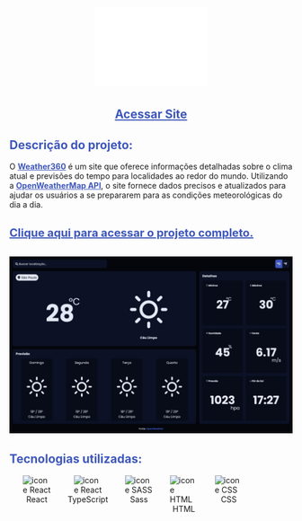 <h1 align="center">
    <img src='src/assets/svg/icon.svg' alt='logo do projeto: ToDo App' width='200'>
</h1>

<h2 align='center'><a href='https://wendellwcl.github.io/Weather360/' target='_blank' style='display: block; color: #3e57bb; font-weight: bold; margin: 30px'>Acessar Site</a></h2>

<h2 style='color: #3e57bb; border-bottom:none'>Descrição do projeto:</h2>
<p style='margin-bottom: 30px'>
    O <a href='https://wendellwcl.github.io/Weather360/' target='_blank' style='color: #3e57bb; font-weight: bold;'>Weather360</a> é um site que oferece informações detalhadas sobre o clima atual e previsões do tempo para localidades ao redor do mundo. Utilizando a <a href='https://openweathermap.org/' target='_blank' style='color: #3e57bb; font-weight: bold;'>OpenWeatherMap API</a>, o site fornece dados precisos e atualizados para ajudar os usuários a se prepararem para as condições meteorológicas do dia a dia.
    <a href='https://wendellwcl.github.io/Weather360/' target='_blank' style='display: block; color: #3e57bb; font-size: 20px; font-weight: bold; margin-top: 30px'>Clique aqui para acessar o projeto completo.</a>
</p>

<p align='center'style='margin-bottom: 30px'>
    <img src='src/assets/images/Screenshot.png' alt='captura de tela do projeto' width='720'>
</p>

<h2 style='color: #3e57bb; border-bottom:none'>Tecnologias utilizadas:</h2>
<ul style='list-style: none; list-style-type: none; display: flex'>
    <li style='display: flex; flex-direction: column; align-items: center; margin-right: 30px'>
        <img alt="icone React" width="50" src="https://cdn.jsdelivr.net/gh/devicons/devicon/icons/react/react-original.svg" />
        React
    </li>
    <li style='display: flex; flex-direction: column; align-items: center; margin-right: 30px'>
        <img alt="icone React" width="50" src="https://cdn.jsdelivr.net/gh/devicons/devicon/icons/typescript/typescript-original.svg" />
        TypeScript
    </li>
    <li style='display: flex; flex-direction: column; align-items: center; margin-right: 30px'>
        <img alt="icone SASS" width="50" src="https://cdn.jsdelivr.net/gh/devicons/devicon/icons/sass/sass-original.svg" />
        Sass
    </li>
    <li style='display: flex; flex-direction: column; align-items: center; margin-right: 30px'>
        <img alt="icone HTML" width="50" src="https://cdn.jsdelivr.net/gh/devicons/devicon/icons/html5/html5-original.svg" />
        HTML
    </li>
    <li style='display: flex; flex-direction: column; align-items: center; margin-right: 30px'>
        <img alt="icone CSS" width="50" src="https://cdn.jsdelivr.net/gh/devicons/devicon/icons/css3/css3-original.svg" />
        CSS
    </li>
</ul>
